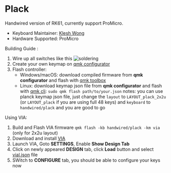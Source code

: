 # Plack


Handwired version of RK61, currently support ProMicro.



* Keyboard Maintainer: [Klesh Wong](https://github.com/klesh)
* Hardware Supported: ProMicro


Building Guide :
1. Wire up all switches like this
   ![soldering](https://user-images.githubusercontent.com/61080/137662877-d183f2ff-387a-44ee-a4fa-86e8c3fa0b8e.jpg)
2. Create your own keymap on [qmk configurator](https://config.qmk.fm)
3. Flash controller:
   - Windows/macOS: download compiled firmware from **qmk configurator** and flash with [qmk toolbox](https://github.com/qmk/qmk_toolbox)
   - Linux: download keymap json file from **qmk configurator** and flash with [qmk cli](https://github.com/qmk/qmk_cli): `sudo qmk flash path/to/your.json`
   notes: you can use planck keymap json file, just change the `layout` to `LAYOUT_plack_2x2u` (or `LAYOUT_plack` if you are using full 48 keys) and `keyboard` to `handwired/plack` and you are good to go


Using VIA:
1. Build and Flash VIA firmware `qmk flash -kb handwired/plack -km via` (only for 2x2u layout)
2. Download and install [VIA](https://github.com/the-via/releases/releases/latest)
3. Launch VIA, Goto **SETTINGS**, Enable **Show Design Tab**
4. Click on newly appeared **DESIGN** tab, click **Load** button and select [vial.json](keymaps/via/vial.json) file
5. SWitch to **CONFIGURE** tab, you should be able to configure your keys now
